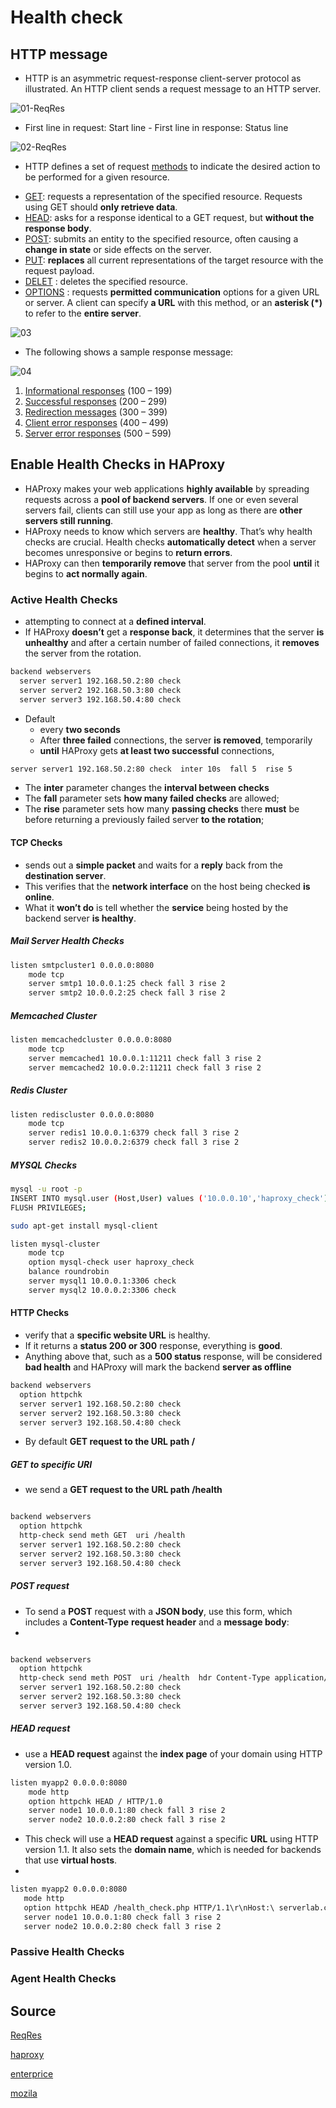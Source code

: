 # Health check

## HTTP message

* HTTP is an asymmetric request-response client-server protocol as illustrated.  An HTTP client sends a request message to an HTTP server.

![01-ReqRes](https://github.com/hojat-gazestani/DevOps/blob/main/haproxy/pictures/03-HAProxy/01-healthCheck/01-ReqRes.png)

* First line in request: Start line - First line in response: Status line

![02-ReqRes](https://github.com/hojat-gazestani/DevOps/blob/main/haproxy/pictures/03-HAProxy/01-healthCheck/02-ResResHead.png)

* HTTP defines a set of request [methods](https://developer.mozilla.org/en-US/docs/Web/HTTP/Methods) to indicate the desired action to be performed for a given resource.

- [GET](https://developer.mozilla.org/en-US/docs/Web/HTTP/Methods/GET): requests a representation of the specified resource. Requests using GET should __only retrieve data__.
- [HEAD](https://developer.mozilla.org/en-US/docs/Web/HTTP/Methods/HEAD): asks for a response identical to a GET request, but __without the response body__.
- [POST](https://developer.mozilla.org/en-US/docs/Web/HTTP/Methods/POST): submits an entity to the specified resource, often causing a __change in state__ or side effects on the server.
- [PUT](https://developer.mozilla.org/en-US/docs/Web/HTTP/Methods/PUT): __replaces__ all current representations of the target resource with the request payload.
- [DELET](https://developer.mozilla.org/en-US/docs/Web/HTTP/Methods/DELETE) : deletes the specified resource.
- [OPTIONS](https://developer.mozilla.org/en-US/docs/Web/HTTP/Methods/OPTIONS) : requests __permitted communication__ options for a given URL or server. A client can specify __a URL__ with this method, or an __asterisk (*)__ to refer to the __entire server__.

![03](https://github.com/hojat-gazestani/DevOps/blob/main/haproxy/pictures/03-HAProxy/01-healthCheck/03-ReqMess.png)


* The following shows a sample response message:

![04](https://github.com/hojat-gazestani/DevOps/blob/main/haproxy/pictures/03-HAProxy/01-healthCheck/04-ResMess.png)

1. [Informational responses](https://developer.mozilla.org/en-US/docs/Web/HTTP/Status#information_responses) (100 – 199)
2. [Successful responses](https://developer.mozilla.org/en-US/docs/Web/HTTP/Status#successful_responses) (200 – 299)
3. [Redirection messages](https://developer.mozilla.org/en-US/docs/Web/HTTP/Status#redirection_messages) (300 – 399)
4. [Client error responses](https://developer.mozilla.org/en-US/docs/Web/HTTP/Status#client_error_responses) (400 – 499)
5. [Server error responses](https://developer.mozilla.org/en-US/docs/Web/HTTP/Status#server_error_responses) (500 – 599)

## Enable Health Checks in HAProxy

* HAProxy makes your web applications __highly available__ by spreading requests across a __pool of backend servers__. If one or even several servers fail, clients can still use your app as long as there are __other servers still running__.
* HAProxy needs to know which servers are __healthy__. That’s why health checks are crucial. Health checks __automatically detect__ when a server becomes unresponsive or begins to __return errors__.
* HAProxy can then __temporarily remove__ that server from the pool __until__ it begins to __act normally again__.

### Active Health Checks
* attempting to connect at a __defined interval__.
* If HAProxy __doesn’t__ get a __response back__, it determines that the server __is unhealthy__ and after a certain number of failed connections, it __removes__ the server from the rotation.

```bash
backend webservers
  server server1 192.168.50.2:80 check
  server server2 192.168.50.3:80 check
  server server3 192.168.50.4:80 check  
```

- Default
  - every __two seconds__
  - After __three failed__ connections, the server __is removed__, temporarily
  - __until__ HAProxy gets __at least two successful__ connections,

```bash
server server1 192.168.50.2:80 check  inter 10s  fall 5  rise 5
```
* The __inter__ parameter changes the __interval between checks__
* The __fall__ parameter sets __how many failed checks__ are allowed;
* The __rise__ parameter sets how many __passing checks__ there __must__ be before returning a previously failed server __to the rotation__;

#### TCP Checks

* sends out a __simple packet__ and waits for a __reply__ back from the __destination server__.
* This verifies that the __network interface__ on the host being checked __is online__.
* What it __won’t do__ is tell whether the __service__ being hosted by the backend server __is healthy__.

##### Mail Server Health Checks

```bash
listen smtpcluster1 0.0.0.0:8080
    mode tcp
    server smtp1 10.0.0.1:25 check fall 3 rise 2
    server smtp2 10.0.0.2:25 check fall 3 rise 2
```

##### Memcached Cluster

```bash
listen memcachedcluster 0.0.0.0:8080
    mode tcp
    server memcached1 10.0.0.1:11211 check fall 3 rise 2
    server memcached2 10.0.0.2:11211 check fall 3 rise 2
```

##### Redis Cluster

```bash
listen rediscluster 0.0.0.0:8080
    mode tcp
    server redis1 10.0.0.1:6379 check fall 3 rise 2
    server redis2 10.0.0.2:6379 check fall 3 rise 2
```

##### MYSQL Checks

```bash
mysql -u root -p
INSERT INTO mysql.user (Host,User) values ('10.0.0.10','haproxy_check');
FLUSH PRIVILEGES;

sudo apt-get install mysql-client
```

```bash
listen mysql-cluster
    mode tcp
    option mysql-check user haproxy_check
    balance roundrobin
    server mysql1 10.0.0.1:3306 check
    server mysql2 10.0.0.2:3306 check
```
#### HTTP Checks

* verify that a __specific website URL__ is healthy. 
* If it returns a __status 200 or 300__ response, everything is __good__. 
* Anything above that, such as a __500 status__ response, will be considered __bad health__ and HAProxy will mark the backend __server as offline__

```bash
backend webservers
  option httpchk
  server server1 192.168.50.2:80 check
  server server2 192.168.50.3:80 check
  server server3 192.168.50.4:80 check
```

- By default __GET request to the URL path /__

##### GET to specific URI

*  we send a __GET request to the URL path /health__

```bash

backend webservers
  option httpchk
  http-check send meth GET  uri /health
  server server1 192.168.50.2:80 check
  server server2 192.168.50.3:80 check
  server server3 192.168.50.4:80 check
```
##### POST request

* To send a __POST__ request with a __JSON body__, use this form, which includes a __Content-Type__ __request header__ and a __message body__:
* 
```bash

backend webservers
  option httpchk
  http-check send meth POST  uri /health  hdr Content-Type application/json  body "{ \"foo\": \"bar\" }"
  server server1 192.168.50.2:80 check
  server server2 192.168.50.3:80 check
  server server3 192.168.50.4:80 check
```
##### HEAD request 

- use a __HEAD request__ against the __index page__ of your domain using HTTP version 1.0.
```bash
listen myapp2 0.0.0.0:8080
    mode http
    option httpchk HEAD / HTTP/1.0
    server node1 10.0.0.1:80 check fall 3 rise 2
    server node2 10.0.0.2:80 check fall 3 rise 2
```
-  This check will use a __HEAD request__ against a specific __URL__ using HTTP version 1.1. It also sets the __domain name__, which is needed for backends that use __virtual hosts__.
- 
```bash
listen myapp2 0.0.0.0:8080
   mode http
   option httpchk HEAD /health_check.php HTTP/1.1\r\nHost:\ serverlab.com
   server node1 10.0.0.1:80 check fall 3 rise 2
   server node2 10.0.0.2:80 check fall 3 rise 2
```

### Passive Health Checks

### Agent Health Checks


## Source
[ReqRes](https://www3.ntu.edu.sg/home/ehchua/programming/webprogramming/http_basics.html)

[haproxy](https://www.haproxy.com/blog/how-to-enable-health-checks-in-haproxy/)

[enterprice](https://www.haproxy.com/documentation/aloha/latest/load-balancing/health-checks/http/)

[mozila](https://developer.mozilla.org/en-US/docs/Web/HTTP/Status)